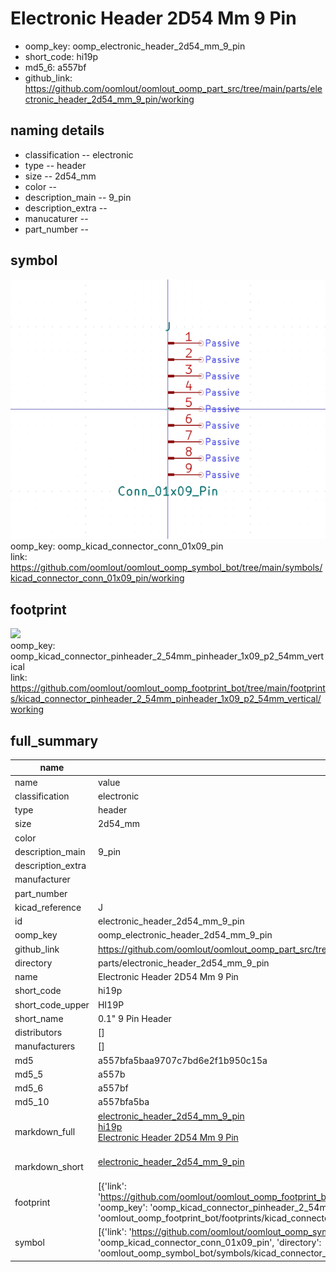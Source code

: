 # Electronic Header 2D54 Mm 9 Pin

  
* oomp_key: oomp_electronic_header_2d54_mm_9_pin 
* short_code: hi19p
* md5_6: a557bf  
* github_link: https://github.com/oomlout/oomlout_oomp_part_src/tree/main/parts/electronic_header_2d54_mm_9_pin/working  
## naming details
* classification -- electronic
* type -- header
* size -- 2d54_mm
* color -- 
* description_main -- 9_pin
* description_extra -- 
* manucaturer -- 
* part_number -- 



## symbol

![](symbol/0/working/working_600.png)  
oomp_key: oomp_kicad_connector_conn_01x09_pin  
link: https://github.com/oomlout/oomlout_oomp_symbol_bot/tree/main/symbols/kicad_connector_conn_01x09_pin/working  

## footprint

![](footprint/0/working/working_600.png)  
oomp_key: oomp_kicad_connector_pinheader_2_54mm_pinheader_1x09_p2_54mm_vertical  
link: https://github.com/oomlout/oomlout_oomp_footprint_bot/tree/main/footprints/kicad_connector_pinheader_2_54mm_pinheader_1x09_p2_54mm_vertical/working  

## full_summary
| name | value | 
| --- | --- | 
| name | value | 
| classification | electronic | 
| type | header | 
| size | 2d54_mm | 
| color |  | 
| description_main | 9_pin | 
| description_extra |  | 
| manufacturer |  | 
| part_number |  | 
| kicad_reference | J | 
| id | electronic_header_2d54_mm_9_pin | 
| oomp_key | oomp_electronic_header_2d54_mm_9_pin | 
| github_link | https://github.com/oomlout/oomlout_oomp_part_src/tree/main/parts/electronic_header_2d54_mm_9_pin/working | 
| directory | parts/electronic_header_2d54_mm_9_pin | 
| name | Electronic Header 2D54 Mm 9 Pin | 
| short_code | hi19p | 
| short_code_upper | HI19P | 
| short_name | 0.1" 9 Pin Header | 
| distributors | [] | 
| manufacturers | [] | 
| md5 | a557bfa5baa9707c7bd6e2f1b950c15a | 
| md5_5 | a557b | 
| md5_6 | a557bf | 
| md5_10 | a557bfa5ba | 
| markdown_full | [electronic_header_2d54_mm_9_pin](https://github.com/oomlout/oomlout_oomp_part_src/tree/main/parts/electronic_header_2d54_mm_9_pin/working)<br>[hi19p](https://github.com/oomlout/oomlout_oomp_part_src/tree/main/parts/electronic_header_2d54_mm_9_pin/working)<br>[Electronic Header 2D54 Mm 9 Pin](https://github.com/oomlout/oomlout_oomp_part_src/tree/main/parts/electronic_header_2d54_mm_9_pin/working)<br><br> | 
| markdown_short | [electronic_header_2d54_mm_9_pin](https://github.com/oomlout/oomlout_oomp_part_src/tree/main/parts/electronic_header_2d54_mm_9_pin/working)<br><br> | 
| footprint | [{'link': 'https://github.com/oomlout/oomlout_oomp_footprint_bot/tree/main/foootprntss/kicad_connector_pinheader_2_54mm_pinheader_1x09_p2_54mm_vertical', 'oomp_key': 'oomp_kicad_connector_pinheader_2_54mm_pinheader_1x09_p2_54mm_vertical', 'directory': 'oomlout_oomp_footprint_bot/footprints/kicad_connector_pinheader_2_54mm_pinheader_1x09_p2_54mm_vertical//working/working.kicad_mod'}] | 
| symbol | [{'link': 'https://github.com/oomlout/oomlout_oomp_symbol_bot/tree/main/symbols/kicad_connector_conn_01x09_pin', 'oomp_key': 'oomp_kicad_connector_conn_01x09_pin', 'directory': 'oomlout_oomp_symbol_bot/symbols/kicad_connector_conn_01x09_pin//working/working.kicad_sym'}] | 
